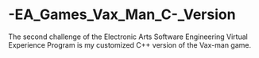 # -EA_Games_Vax_Man_C-_Version
The second challenge of the Electronic Arts Software Engineering Virtual Experience Program is my customized C++ version of the Vax-man game.
